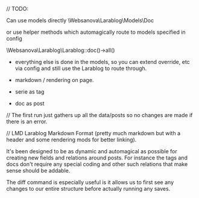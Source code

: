 
// TODO:



Can use models directly \Websanova\Larablog\Models\Doc

or use helper methods which automagically route to models specified in config

\Websanova\Larablog\Larablog::doc()->all()

- everything else is done in the models, so you can extend override, etc via config and still use the Larablog to route through.



- markdown / rendering on page.
- serie as tag
- doc as post





// The first run just gathers up all the data/posts so no changes are made if there is an error.


// LMD Larablog Markdown Format (pretty much markdown but with a header and some rendering mods for better linking).




It's been designed to be as dynamic and automagical as possible for creating new fields and relations around posts. For instance the tags and docs don't require any special coding and other such relations that make sense should be addable.


The diff command is especially useful is it allows us to first see any changes to our entire structure before actually running any saves.




